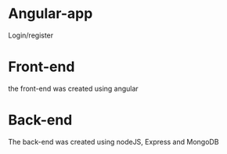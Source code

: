 # Angular-app
Login/register 

# Front-end
the front-end was created using angular

# Back-end
The back-end was created using nodeJS, Express and MongoDB
